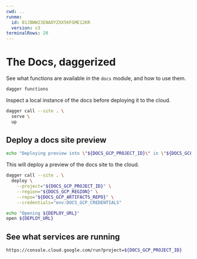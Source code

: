 ```yaml
---
cwd: ..
runme:
  id: 01JBWW23ENADYZXX5KFGME12KR
  version: v3
terminalRows: 20
---
```


# The Docs, daggerized

See what functions are available in the `docs` module, and how to use them.

```sh {"id":"01JBW9KGZT5XE4B0G1Z8GK1239","terminalRows":"8"}
dagger functions
```

Inspect a local instance of the docs before deploying it to the cloud.

```sh {"background":"true","id":"01JBWGTT8R91VNCV1JSG8KF1K5","name":"serve-locally"}
dagger call --site . \
  serve \
  up
```

## Deploy a docs site preview

```sh {"id":"01JBWVFDXVDBBMRQAQA61NN6CB","name":"deploy-where","terminalRows":"3"}
echo "Deploying preview into \"${DOCS_GCP_PROJECT_ID}\" in \"${DOCS_GCP_REGION}\" via artifacts repo \"${DOCS_GCP_ARTIFACTS_REPO}\"."
```

This will deploy a preview of the docs site to the cloud.

```sh {"background":"false","id":"01JBWA2741XJE0KZZTGP7P1WKB","name":"DEPLOY_URL"}
dagger call --site . \
  deploy \
    --project="${DOCS_GCP_PROJECT_ID}" \
    --region="${DOCS_GCP_REGION}" \
    --repo="${DOCS_GCP_ARTIFACTS_REPO}" \
    --credentials="env:DOCS_GCP_CREDENTIALS"
```

```sh {"id":"01JBWV44M5ZJCAERKS9E5KP7RS","interactive":"true","terminalRows":"5"}
echo "Opening ${DEPLOY_URL}"
open ${DEPLOY_URL}
```

## See what services are running

```sh {"id":"01JBX0HGR3DBKSC6PJM57845EK"}
https://console.cloud.google.com/run?project=${DOCS_GCP_PROJECT_ID}
```
